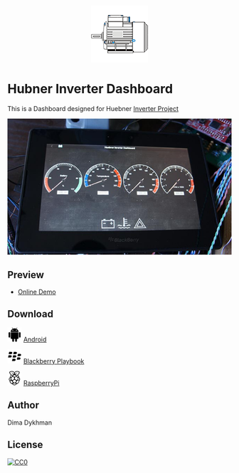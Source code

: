 <p align="center"><img src="Web/img/icon.png?raw=true"></p>

# Hubner Inverter Dashboard

This is a Dashboard designed for Huebner [Inverter Project](http://johanneshuebner.com/quickcms/index.html%3Fde_electric-car-conversion-site,14.html)

![Screenshot](Blackberry/img/screenshot.jpg?raw=true)

## Preview
* [Online Demo](https://poofik.github.io/Huebner-Inverter-Dashboard/Web/index.html)

## Download

![Android](Web/img/android.png?raw=true) [Android](../../releases/download/1.0/Huebner.Inverter.Dash.apk)

![Blackberry](Web/img/bb.png?raw=true) [Blackberry Playbook](../../releases/download/1.0/Huebner.Inverter.Dash.bar)

![RaspberryPi](Web/img/pi.png?raw=true) [RaspberryPi](../../releases/download/1.0/Huebner.Inverter.Dash.zip)

## Author

Dima Dykhman

## License

[![CC0](http://i.creativecommons.org/l/zero/1.0/88x31.png)](http://creativecommons.org/publicdomain/zero/1.0/)